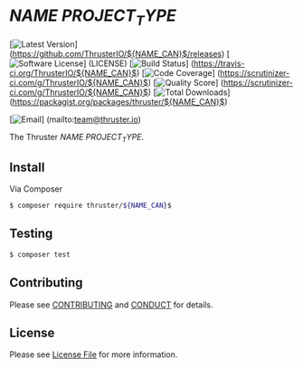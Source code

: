 # ${NAME}$ ${PROJECT_TYPE}$

[![Latest Version](https://img.shields.io/github/release/ThrusterIO/${NAME_CAN}$.svg?style=flat-square)]
(https://github.com/ThrusterIO/${NAME_CAN}$/releases)
[![Software License](https://img.shields.io/badge/license-MIT-brightgreen.svg?style=flat-square)]
(LICENSE)
[![Build Status](https://img.shields.io/travis/ThrusterIO/${NAME_CAN}$.svg?style=flat-square)]
(https://travis-ci.org/ThrusterIO/${NAME_CAN}$)
[![Code Coverage](https://img.shields.io/scrutinizer/coverage/g/ThrusterIO/${NAME_CAN}$.svg?style=flat-square)]
(https://scrutinizer-ci.com/g/ThrusterIO/${NAME_CAN}$)
[![Quality Score](https://img.shields.io/scrutinizer/g/ThrusterIO/${NAME_CAN}$.svg?style=flat-square)]
(https://scrutinizer-ci.com/g/ThrusterIO/${NAME_CAN}$)
[![Total Downloads](https://img.shields.io/packagist/dt/thruster/${NAME_CAN}$.svg?style=flat-square)]
(https://packagist.org/packages/thruster/${NAME_CAN}$)

[![Email](https://img.shields.io/badge/email-team@thruster.io-blue.svg?style=flat-square)]
(mailto:team@thruster.io)

The Thruster ${NAME}$ ${PROJECT_TYPE}$.


## Install

Via Composer

```bash
$ composer require thruster/${NAME_CAN}$
```

## Testing

```bash
$ composer test
```


## Contributing

Please see [CONTRIBUTING](CONTRIBUTING.md) and [CONDUCT](CONDUCT.md) for details.


## License

Please see [License File](LICENSE) for more information.
